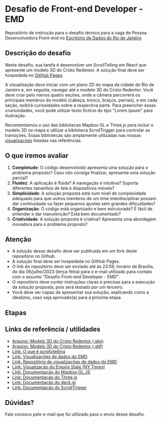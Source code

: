 # Desafio de Front-end Developer - EMD

Repositório de instrução para o desafio técnico para a vaga de Pessoa Desenvolvedora Front-end no [Escritório de Dados do Rio de Janeiro](https://dados.rio)

## Descrição do desafio

Neste desafio, sua tarefa é desenvolver um ScrollTelling em React que apresente um modelo 3D do Cristo Redentor. A solução final deve ser hospedada no [GitHub Pages](https://pages.github.com/).

A visualização deve iniciar com um plano 2D do mapa da cidade do Rio de Janeiro e, em seguida, navegar até o modelo 3D do Cristo Redentor. Você deve criar pelo menos quatro seções, onde a câmera percorrerá os principais membros do modelo (cabeça, tronco, braços, pernas), e em cada seção, exibirá curiosidades sobre a respectiva parte. Para preencher essas cruriosidades, você pode utilizar texto fictício do tipo "Lorem ipsum" para ilustração.

Recomendamos o uso das bibliotecas Mapbox GL e Three.js para incluir o modelo 3D no mapa e utilizar a biblioteca ScrollTrigger para controlar as transições. Essas bibliotecas são amplamente utilizadas nas nossas [visualizações](https://www.dados.rio/especiais) listadas nas referências.

## O que iremos avaliar

1. **Completude**: O código desenvolvido apresenta uma solução para o problema proposto? Caso não consiga finalizar, apresenta uma solução parcial?
2. **Fluidez**: A aplicação é fluida? A navegação é intuitiva? Suporta diferentes tamanhos de tela e dispositivos móveis?
3. **Simplicidade**: A solução proposta está num nível de complexidade adequado para que outros membros de um time interdisciplinar possam dar continuidade ou fazer pequenos ajustes sem grandes dificuldades?
4. **Organização**: O código está organizado e bem estruturado? É fácil de entender e dar manutenção? Está bem documentado?
5. **Criatividade**: A solução proposta é criativa? Apresenta uma abordagem inovadora para o problema proposto?

## Atenção

- A solução desse desafio deve ser publicada em um fork deste repositório no Github.
- A solução final deve ser hospedada no GitHub Pages.
- O link do repositório deve ser enviado até às 23:59, horário de Brasília, do dia 06/julho/2023 (terça-feira) para o e-mail utilizado para contato com o assunto "Desafio Front-end Developer - EMD".
- O repositório deve conter instruções claras e precisas para a execução da solução proposta, pois será testado por um terceiro.
- Você deve ser capaz de apresentar sua solução, explicando como a idealizou, caso seja aprovado(a) para a próxima etapa.

## Etapas

## Links de referência / utilidades

- [Arquivo: Modelo 3D do Cristo Redentor (.skp)](https://cdn.discordapp.com/attachments/894363843399127061/1122941155722661938/cristo.skp)
- [Arquivo: Modelo 3D do Cristo Redentor (.gltf)](https://cdn.discordapp.com/attachments/894363843399127061/1122944160446545950/cristo.gltf)
- [Link: O que é scrollytelling](https://racecomunicacao.com.br/scrollytelling/)
- [Link: Visualizações de dados do EMD](https://www.dados.rio/especiais)
- [Link: Repositório de visualizações de dados do EMD](https://github.com/prefeitura-rio/viz)
- [Link: Visualização do Empire State (NY Times)](https://www.nytimes.com/interactive/2021/09/15/nyregion/empire-state-building-reopening-new-york.html)
- [Link: Documentação do Mapbox GL JS](https://docs.mapbox.com/mapbox-gl-js/guides/)
- [Link: Documentação do Three.js](https://threejs.org/examples/)
- [Link: Documentação do deck.gl](https://deck.gl/docs)
- [Link: Documentação do ScrollTrigger](https://greensock.com/docs/v3/Plugins/ScrollTrigger)

## Dúvidas?

Fale conosco pelo e-mail que foi utilizado para o envio desse desafio.
